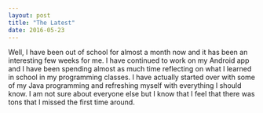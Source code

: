 ```yaml
---
layout: post
title: "The Latest"
date: 2016-05-23
---
```


Well, I have been out of school for almost a month now and it has been an interesting
few weeks for me.  I have continued to work on my Android app and I have been
spending almost as much time reflecting on what I learned in school in my
programming classes.  I have actually started over with some of my Java programming
and refreshing myself with everything I should know.  I am not sure about everyone else
but I know that I feel that there was tons that I missed the first time around.   
